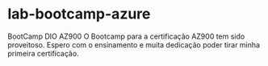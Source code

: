 # lab-bootcamp-azure
BootCamp DIO AZ900
O Bootcamp para a certificação AZ900 tem sido proveitoso.
Espero com o ensinamento e muita dedicação poder tirar minha primeira certificação.
